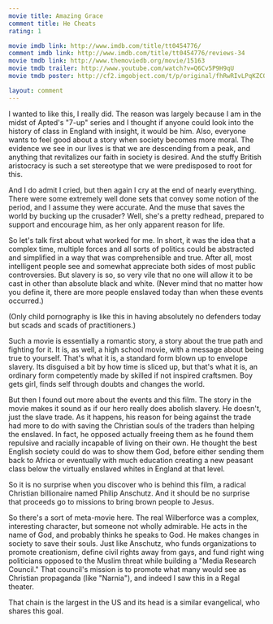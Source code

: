 ```yaml
---
movie title: Amazing Grace
comment title: He Cheats
rating: 1

movie imdb link: http://www.imdb.com/title/tt0454776/
comment imdb link: http://www.imdb.com/title/tt0454776/reviews-34
movie tmdb link: http://www.themoviedb.org/movie/15163
movie tmdb trailer: http://www.youtube.com/watch?v=Q6Cv5P9H9qU
movie tmdb poster: http://cf2.imgobject.com/t/p/original/fhRwRIvLPqKZCQmMUTXOMXYAEzz.jpg

layout: comment
---
```


I wanted to like this, I really did. The reason was largely because I am in the midst of Apted's "7-up" series and I thought if anyone could look into the history of class in England with insight, it would be him. Also, everyone wants to feel good about a story when society becomes more moral. The evidence we see in our lives is that we are descending from a peak, and anything that revitalizes our faith in society is desired. And the stuffy British aristocracy is such a set stereotype that we were predisposed to root for this.

And I do admit I cried, but then again I cry at the end of nearly everything. There were some extremely well done sets that convey some notion of the period, and I assume they were accurate. And the muse that saves the world by bucking up the crusader? Well, she's a pretty redhead, prepared to support and encourage him, as her only apparent reason for life.

So let's talk first about what worked for me. In short, it was the idea that a complex time, multiple forces and all sorts of politics could be abstracted and simplified in a way that was comprehensible and true. After all, most intelligent people see and somewhat appreciate both sides of most public controversies. But slavery is so, so very vile that no one will allow it to be cast in other than absolute black and white. (Never mind that no matter how you define it, there are more people enslaved today than when these events occurred.)

(Only child pornography is like this in having absolutely no defenders today but scads and scads of practitioners.)

Such a movie is essentially a romantic story, a story about the true path and fighting for it. It is, as well, a high school movie, with a message about being true to yourself. That's what it is, a standard form blown up to envelope slavery. Its disguised a bit by how time is sliced up, but that's what it is, an ordinary form competently made by skilled if not inspired craftsmen. Boy gets girl, finds self through doubts and changes the world.

But then I found out more about the events and this film. The story in the movie makes it sound as if our hero really does abolish slavery. He doesn't, just the slave trade. As it happens, his reason for being against the trade had more to do with saving the Christian souls of the traders than helping the enslaved. In fact, he opposed actually freeing them as he found them repulsive and racially incapable of living on their own. He thought the best English society could do was to show them God, before either sending them back to Africa or eventually with much education creating a new peasant class below the virtually enslaved whites in England at that level.

So it is no surprise when you discover who is behind this film, a radical Christian billionaire named Philip Anschutz. And it should be no surprise that proceeds go to missions to bring brown people to Jesus. 

So there's a sort of meta-movie here. The real Wilberforce was a complex, interesting character, but someone not wholly admirable. He acts in the name of God, and probably thinks he speaks to God. He makes changes in society to save their souls. Just like Anschutz, who funds organizations to promote creationism, define civil rights away from gays, and fund right wing politicians opposed to the Muslim threat while building a "Media Research Council." That council's mission is to promote what many would see as Christian propaganda (like "Narnia"), and indeed I saw this in a Regal theater. 

That chain is the largest in the US and its head is a similar evangelical, who shares this goal.